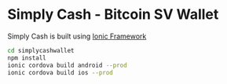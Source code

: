 # Simply Cash - Bitcoin SV Wallet
Simply Cash is built using [Ionic Framework](https://ionicframework.com)
```sh
cd simplycashwallet
npm install
ionic cordova build android --prod
ionic cordova build ios --prod
```
